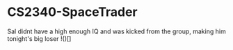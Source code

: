 # CS2340-SpaceTrader

Sal didnt have a high enough IQ and was kicked from the group, making him tonight's big loser 
!()[]
